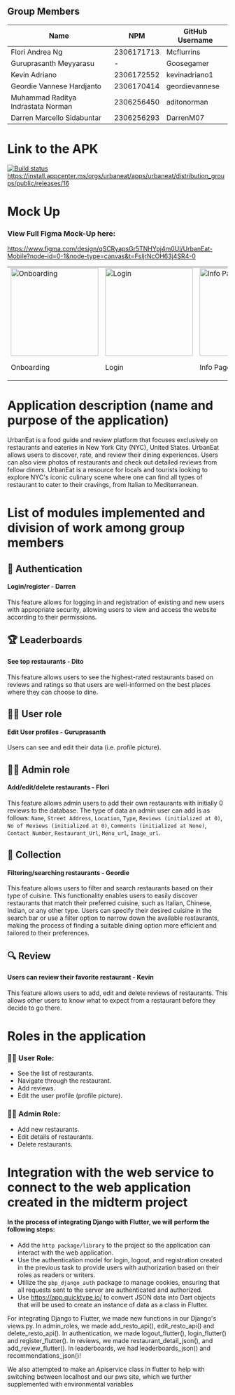 ## Group Members
<table>
  <thead>
    <tr>
      <th>Name</th>
      <th>NPM</th>
      <th>GitHub Username</th>
    </tr>
  </thead>
  <tbody>
    <tr>
      <td>Flori Andrea Ng</td>
      <td>2306171713</td>
      <td>Mcflurrins</td>
    </tr>
    <tr>
      <td>Guruprasanth Meyyarasu</td>
      <td>-</td>
      <td>Goosegamer</td>
    </tr>
    <tr>
      <td>Kevin Adriano</td>
      <td>2306172552</td>
      <td>kevinadriano1</td>
    </tr>
    <tr>
      <td>Geordie Vannese Hardjanto</td>
      <td>2306170414</td>
      <td>geordievannese</td>
    </tr>
    <tr>
      <td>Muhammad Raditya Indrastata Norman</td>
      <td>2306256450</td>
      <td>aditonorman</td>
    </tr>
    <tr>
      <td>Darren Marcello Sidabuntar</td>
      <td>2306256293</td>
      <td>DarrenM07</td>
    </tr>
  </tbody>
</table>


# Link to the APK 
[![Build status](https://build.appcenter.ms/v0.1/apps/994f8cd4-713b-4a7f-bee0-9f32bec0a8c2/branches/main/badge)](https://appcenter.ms)
https://install.appcenter.ms/orgs/urbaneat/apps/urbaneat/distribution_groups/public/releases/16

# Mock Up
### View Full Figma Mock-Up here: 
https://www.figma.com/design/qSCRyapsGr5TNHYpj4m0Ul/UrbanEat-Mobile?node-id=0-1&node-type=canvas&t=FsljrNcOH63j4SR4-0 

<table>
  <tr>
    <td>
      <img src="https://github.com/user-attachments/assets/2fa7e926-0b4f-4b24-841f-4b936096f774" alt="Onboarding" width="200">
      <p>Onboarding</p>
    </td>
    <td>
      <img src="https://github.com/user-attachments/assets/e022822e-ee4c-469f-a82f-c457edeaa192" alt="Login" width="200">
      <p>Login</p>
    </td>
    <td>
      <img src="https://github.com/user-attachments/assets/a53f78d2-783e-42fa-9237-579c079fa56d" alt="Info Page" width="200">
      <p>Info Page</p>
    </td>
    <td>
      <img src="https://github.com/user-attachments/assets/262de2a9-9e45-4fbe-a8d5-59c36866dd3a" alt="Main Page" width="200">
      <p>Main Page</p>
    </td>
  </tr>
</table>


# Application description (name and purpose of the application)

UrbanEat is a food guide and review platform that focuses exclusively on restaurants and eateries in New York City (NYC), United States. UrbanEat allows users to discover, rate, and review their dining experiences. Users can also view photos of restaurants and check out detailed reviews from fellow diners. UrbanEat is a resource for locals and tourists looking to explore NYC's iconic culinary scene where one can find all types of restaurant to cater to their cravings, from Italian to Mediterranean.

# List of modules implemented and division of work among group members

## 🔐 Authentication 
#### Login/register - Darren
This feature allows for logging in and registration of existing and new users with appropriate security, allowing users to view and access the website according to their permissions.

## 🏆 Leaderboards  
#### See top restaurants - Dito
 This feature allows users to see the highest-rated restaurants based on reviews and ratings so that users are well-informed on the best places where they can choose to dine. 

## 🤵‍♀️ User role 
#### Edit User profiles - Guruprasanth
  Users can see and edit their data (i.e. profile picture). 

## 🧑‍🔧 Admin role 
#### Add/edit/delete restaurants - Flori
  This feature allows admin users to add their own restaurants with initially 0 reviews to the database. The type of data an admin user can add is as follows: `Name`, `Street Address`, `Location`, `Type`, `Reviews (initialized at 0)`, `No of Reviews (initialized at 0)`, `Comments (initialized at None)`, `Contact Number`, `Restaurant_Url`, `Menu_url`, `Image_url`.

## 📖 Collection 
#### Filtering/searching restaurants - Geordie
 This feature allows users to filter and search restaurants based on their type of cuisine. This functionality enables users to easily discover restaurants that match their preferred cuisine, such as Italian, Chinese, Indian, or any other type. Users can specify their desired cuisine in the search bar or use a filter option to narrow down the available restaurants, making the process of finding a suitable dining option more efficient and tailored to their preferences.

## 🔍 Review 
#### Users can review their favorite restaurant - Kevin 
  This feature allows users to add, edit and delete reviews of restaurants. This allows other users to know what to expect from a restaurant before they decide to go there. 

# Roles in the application
### 🤵‍♀️ User Role: 
  - See the list of restaurants.  
  - Navigate through the restaurant.  
  - Add reviews.  
  - Edit the user profile (profile picture).

### 🧑‍🔧 Admin Role:
  - Add new restaurants.  
  - Edit details of restaurants.  
  - Delete restaurants.

# Integration with the web service to connect to the web application created in the midterm project

#### In the process of integrating Django with Flutter, we will perform the following steps:

- Add the `http package/library` to the project so the application can interact with the web application.
- Use the authentication model for login, logout, and registration created in the previous task to provide users with authorization based on their roles as readers or writers.
- Utilize the `pbp_django_auth` package to manage cookies, ensuring that all requests sent to the server are authenticated and authorized.
- Use https://app.quicktype.io/ to convert JSON data into Dart objects that will be used to create an instance of data as a class in Flutter.

For integrating Django to Flutter, we made new functions in our Django's views.py. In admin_roles, we made add_resto_api(), edit_resto_api() and delete_resto_api(). In authentication, we made logout_flutter(), login_flutter() and register_flutter(). In reviews, we made restaurant_detail_json(), and add_review_flutter(). In leaderboards, we had leaderboards_json() and recommendations_json()! 

We also attempted to make an Apiservice class in flutter to help with switching between localhost and our pws site, which we further supplemented with environmental variables
